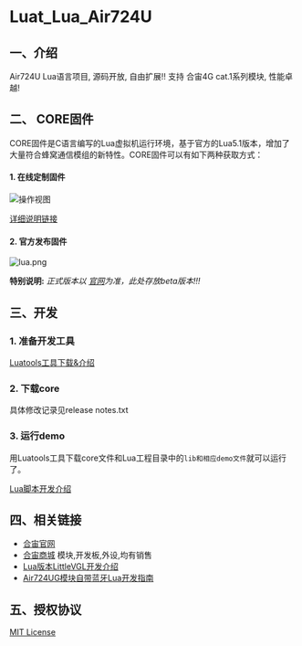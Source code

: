 # Luat_Lua_Air724U

## 一、介绍

Air724U Lua语言项目, 源码开放, 自由扩展!! 支持 合宙4G cat.1系列模块, 性能卓越!


## 二、 CORE固件
CORE固件是C语言编写的Lua虚拟机运行环境，基于官方的Lua5.1版本，增加了大量符合蜂窝通信模组的新特性。CORE固件可以有如下两种获取方式：
#### 1. 在线定制固件

![操作视图](http://openluat-luatcommunity.oss-cn-hangzhou.aliyuncs.com/images/20210316115526954_QQ图片20210316115519.png "操作视图")

[详细说明链接](http://doc.openluat.com/detail_article/50/2716)

#### 2. 官方发布固件

![](http://openluat-luatcommunity.oss-cn-hangzhou.aliyuncs.com/images/20201212174959751_QQ%E5%9B%BE%E7%89%8720201212174707.png "lua.png")

**特别说明:**
 _正式版本以 [官网](http://doc.openluat.com/article/1334/0#13core_66)为准，此处存放beta版本!!!_  


## 三、开发

### 1. 准备开发工具

[Luatools工具下载&介绍](https://wiki.openluat.com/doc/tools/)

### 2. 下载core

具体修改记录见release notes.txt

### 3. 运行demo

用Luatools工具下载core文件和Lua工程目录中的`lib和相应demo文件`就可以运行了。

[Lua脚本开发介绍](https://wiki.openluat.com/doc/luatGuide/#lua)

## 四、相关链接

* [合宙官网](http://www.openluat.com)
* [合宙商城](http://m.openluat.com) 模块,开发板,外设,均有销售
* [Lua版本LittleVGL开发介绍](http://doc.openluat.com/article/1246/0)
* [Air724UG模块自带蓝牙Lua开发指南](http://doc.openluat.com/article/1598/0)

## 五、授权协议

[MIT License](LICENSE)
